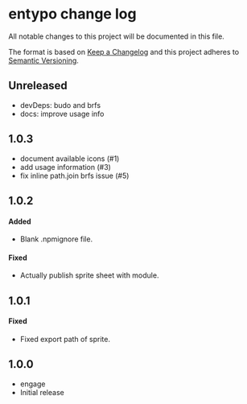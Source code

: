 # entypo change log

All notable changes to this project will be documented in this file.

The format is based on [Keep a Changelog](http://keepachangelog.com/)
and this project adheres to [Semantic Versioning](http://semver.org/).

## Unreleased

- devDeps: budo and brfs
- docs: improve usage info

## 1.0.3

- document available icons (#1)
- add usage information (#3)
- fix inline path.join brfs issue (#5)

## 1.0.2

#### Added

- Blank .npmignore file.

#### Fixed

- Actually publish sprite sheet with module.

## 1.0.1

#### Fixed

- Fixed export path of sprite.

## 1.0.0

* engage
* Initial release
